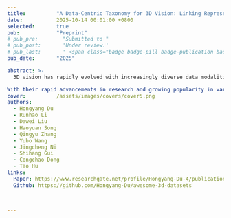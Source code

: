```yaml
---
title:          "A Data-Centric Taxonomy for 3D Vision: Linking Representations, Augmentation, and State-of-the-Art Learning Paradigms"
date:           2025-10-14 00:01:00 +0800
selected:       true
pub:            "Preprint"
# pub_pre:        "Submitted to "
# pub_post:       'Under review.'
# pub_last:       ' <span class="badge badge-pill badge-publication badge-success">Oral</span>'
pub_date:       "2025"

abstract: >-
  3D vision has rapidly evolved with increasingly diverse data modalities, learning paradigms, and modeling strategies. However, the field remains fragmented across representations and benchmarks, making it difficult to establish unified perspectives on efficiency, fidelity, and scalability. This work provides a data-centric taxonomy of 3D vision, connecting geometric representations, datasets, and learning frameworks within a single conceptual map. We analyze structural trade-offs among major data forms, including point clouds, meshes, voxels, implicit fields, and 3D Gaussians, and discuss how benchmark design and supervision regimes shape recent advances such as 2D-supervised 3D learning, implicit neural representations, and 4D world modeling. Through this integrative perspective, we clarify the relationships between representations and downstream applications in reconstruction, generation, and video modeling, offering a consolidated view of emerging trends toward efficiency-fidelity balance and multimodal geometric grounding.

With their rapid advancements in research and growing popularity in various applications, we provide a comprehensive survey of VLMs. Specifically, we provide a systematic overview of VLMs in the following aspects:
cover:          /assets/images/covers/cover5.png
authors:
  - Hongyang Du
  - Runhao Li
  - Dawei Liu
  - Haoyuan Song
  - Qingyu Zhang
  - Yubo Wang
  - Jingcheng Ni
  - Shihang Gui
  - Congchao Dong
  - Tao Hu
links:
  Paper: https://www.researchgate.net/profile/Hongyang-Du-4/publication/396466365_A_Data-Centric_Taxonomy_for_3D_Vision_Linking_Representations_Augmentation_and_State-of-the-Art_Learning_Paradigms/links/68ee6496ffdca73694b7e5ae/A-Data-Centric-Taxonomy-for-3D-Vision-Linking-Representations-Augmentation-and-State-of-the-Art-Learning-Paradigms.pdf
  Github: https://github.com/Hongyang-Du/awesome-3d-datasets

  
  
---
```

